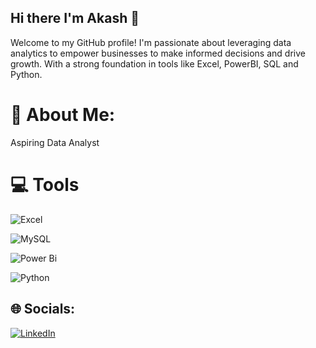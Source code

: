 ## Hi there I'm Akash 👋

Welcome to my GitHub profile! I'm passionate about leveraging data analytics to empower businesses to make informed decisions and drive growth. With a strong foundation in tools like Excel, PowerBI, SQL and Python.

# 💫 About Me:
Aspiring  Data Analyst 

# 💻 Tools

![Excel](https://img.shields.io/badge/excel-217346?style=for-the-badge&logo=microsoft-excel&logoColor=white)

![MySQL](https://img.shields.io/badge/mysql-4479A1.svg?style=for-the-badge&logo=mysql&logoColor=white)

![Power Bi](https://img.shields.io/badge/power_bi-F2C811?style=for-the-badge&logo=powerbi&logoColor=black) 

![Python](https://img.shields.io/badge/python-3670A0?style=for-the-badge&logo=python&logoColor=ffdd54)

## 🌐 Socials:
[![LinkedIn](https://img.shields.io/badge/LinkedIn-%230077B5.svg?logo=linkedin&logoColor=white)](https://linkedin.com/in/http://www.linkedin.com/in/akash-venkatraman-51507b253) 
